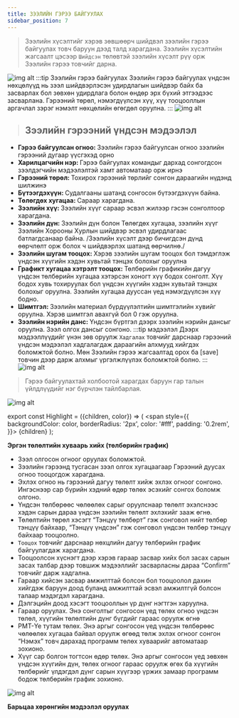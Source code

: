 ```yaml
---
title: ЗЭЭЛИЙН ГЭРЭЭ БАЙГУУЛАХ
sidebar_position: 7
---
```


> Зээлийн хүсэлтийг хэрэв зөвшөөрч шийдвэл зээлийн гэрээ байгуулах товч баруун дээд талд харагдана.
 Зээлийн хүсэлтийн жагсаалт цэсээр `Шийдсэн` төлөвтэй зээлийн хүсэлт рүү орж Зээлийн гэрээ товчийг дарна. 
 >
![img alt](/img/image-23.png)
:::tip Зээлийн гэрээ байгуулах
Зээлийн гэрээ байгуулах үндсэн нөхцөлүүд нь зээл шийдвэрлэсэн удирдлагын шийдвэр байх ба засварлах бол зөвхөн удирдлага болон өндөр эрх бүхий этгээдээс засварлана. Гэрээний төрөл, нэмэгдүүлсэн хүү, хүү тооцооллын аргачлал зэрэг нэмэлт нөхцөлийн өгөгдөл оруулна.
:::
![img alt](/img/image-24.png)

> ## <b> Зээлийн гэрээний үндсэн мэдээлэл </b>
>
- <b> Гэрээ байгуулсан огноо: </b> Зээлийн гэрээ байгуулсан огноо зээлийн гэрээний дугаар үүсгэхэд орно
- <b>	Харилцагчийн нэр: </b> Гэрээ байгуулах командыг дархад сонгогдсон зээлдэгчийн мэдээлэлтэй хамт автоматаар орж ирнэ
- <b>	Гэрээний төрөл: </b> Тохирох гэрээний төрлийг сонгон дараагийн нүдэнд шилжинэ
- <b>	Бүтээгдэхүүн: </b> Судалгааны шатанд сонгосон бүтээгдэхүүн байна. 
- <b>	Төлөгдөх хугацаа: </b> Сараар харагдана.
- <b>	Зээлийн хүү: </b> Зээлийн хүүг сараар эсвэл жилээр гэсэн сонголтоор харагдана.
- <b>	Зээлийн дүн: </b> Зээлийн дүн болон Төлөгдөх хугацаа, зээлийн хүүг Зээлийн Хорооны Хурлын шийдвэр эсвэл удирдлагаас батлагдсанаар байна. /Зээлийн хүсэлт дээр бичигдсэн дүнд өөрчлөлт орж болох ч шийдвэрлэх шатанд өөрчилнө./
- <b>	Зээлийн шугам тооцох: </b> Хэрэв зээлийн шугам тооцох бол тэмдэглэж үндсэн хүүгийн хэдэн хувьтай тэнцэх болохыг оруулна
- <b>	Графикт хугацаа хэтрэлт тооцох: </b> Төлбөрийн графикийн дагуу үндсэн төлбөрийн хугацаа хэтэрсэн хоногт хүү бодох сонголт. Хүү бодох хувь тохируулах бол үндсэн хүүгийн хэдэн хувьтай тэнцэх болохыг оруулна. Зээлийн хугацаа дууссан үед нэмэгдүүлсэн хүү бодно.
- <b>	Шимтгэл: </b> Зээлийн материал бүрдүүлэлтийн шимтгэлийн хувийг оруулна. Хэрэв шимтгэл авахгүй бол 0 гэж оруулна.
- <b>	Зээлийн нэрийн данс: </b> Үндсэн бүртгэл дээрх зээлийн нэрийн дансыг оруулна. Зээл олгох дансыг сонгоно. 
:::tip мэдээлэл
Дээрх мэдээллүүдийг үнэн зөв оруулж `Хадгалах` товчийг дарснаар гэрээний үндсэн мэдээлэл хадгалагдаж дараагийн алхмууд хийгдэх боломжтой болно. Мөн Зээлийн гэрээ жагсаалтад орох ба [save] товчин дээр дарж алхмыг үргэлжлүүлэх боломжтой болно. 
:::
![img alt](/img/image-25.png)


> Гэрээ байгуулахтай холбоотой харагдах баруун гар талын үйлдлүүдийг нэг бүрчлэн тайлбарлая. 
>
![img alt](/img/image-26.png)

export const Highlight = ({children, color}) => (
  <span
    style={{
      backgroundColor: color,
      borderRadius: '2px',
      color: '#fff',
      padding: '0.2rem',
    }}>
    {children}
  </span>
);


 <Highlight color="#1877F2"><b> Эргэн төлөлтийн хуваарь хийх (төлбөрийн график) </b></Highlight>
 
>

- Зээл олгосон огноог оруулах боломжтой. 
- Зээлийн гэрээнд тусгасан зээл олгох хугацаагаар Гэрээний дуусах огноо тооцогдож харагдана.  
- Эхлэх огноо нь гэрээний дагуу төлөлт хийж эхлэх огноог сонгоно. Ингэснээр сар бүрийн хэдний өдөр төлөх эсэхийг сонгох боломж олгоно. 
- Үндсэн төлбөрөөс чөлөөлөх сарыг оруулснаар  төлөлт эхэлснээс хэдэн сарын дараа үндсэн зээлийн төлөлт эхлэхийг зааж өгнө. 
- Төлөлтийн төрөл хэсэгт “Тэнцүү төлбөрт” гэж сонговол нийт төлбөр тэнцүү байхаар, “Тэнцүү үндсэн” гэж сонговол үндсэн төлбөр тэнцүү байхаар тооцоолно.
- `Тооцох` товчийг дарснаар нөхцлийн дагуу төлбөрийн график байгуулагдаж харагдана. 
- Тооцоолсон хүснэгт дээр хэрэв гараар засвар хийх бол засах сарын засах талбар дээр товшиж мэдээллийг засварласны дараа “Confirm” товчийг дарж хадгална. 
- Гараар хийсэн засвар амжилттай болсон бол тооцоолол дахин хийгдэж баруун доод буланд амжилттай эсвэл амжилтгүй болсон талаар мэдэгдэл харагдана. 
- Дэлгэцийн доод хэсэгт тооцооллын үр дүнг нэгтгэн харуулна. 
- Гараар оруулах. Энэ сонголтыг сонгосон үед төлөх огноо үндсэн төлөл, хүүгийн төлөлтийн дүнг бүгдийг гараас оруулж өгнө 
- PMT-Үе тутам төлөх. Энэ аргыг сонгосон үед үндсэн төлбөрөөс чөлөөлөх хугацаа байвал оруулж өгөөд төлж эхлэх огноог сонгон “Нэмэх” товч дарахад программ төлөх хуваарийг автоматаар зохионо. 
- Хүүг сар болгон тогтсон өдөр төлөх. Энэ аргыг сонгосон үед зөвхөн үндсэн хүүгийн дүн, төлөх огноог гараас оруулж өгөх ба хүүгийн төлбөрийг үлдэгдэл дүнг сарын хүүгээр үржих замаар программ бодож төлбөрийн график зохионо.

![img alt](/img/image-27.png)

 <Highlight color="#1877F2"><b> Барьцаа хөрөнгийн мэдээлэл оруулах </b></Highlight>